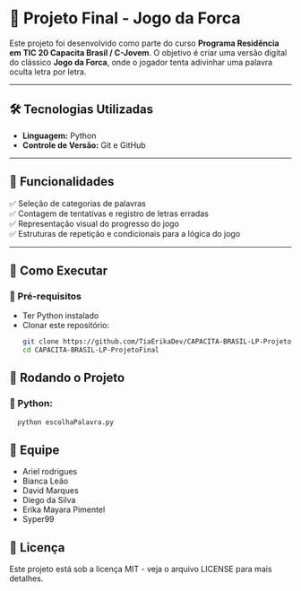 # 🎯 Projeto Final - Jogo da Forca  

Este projeto foi desenvolvido como parte do curso **Programa Residência em TIC 20
Capacita Brasil / C-Jovem**. O objetivo é criar uma versão digital do clássico **Jogo da Forca**, 
onde o jogador tenta adivinhar uma palavra oculta letra por letra.  

---

## 🛠️ Tecnologias Utilizadas  

- **Linguagem:** Python
- **Controle de Versão:** Git e GitHub  

---

## 🚀 Funcionalidades  

✅ Seleção de categorias de palavras  
✅ Contagem de tentativas e registro de letras erradas  
✅ Representação visual do progresso do jogo  
✅ Estruturas de repetição e condicionais para a lógica do jogo  

---

## 📌 Como Executar  

### 🔹 Pré-requisitos  
- Ter Python instalado 
- Clonar este repositório:  
  ```bash
  git clone https://github.com/TiaErikaDev/CAPACITA-BRASIL-LP-ProjetoFinal.git
  cd CAPACITA-BRASIL-LP-ProjetoFinal

## 🔹 Rodando o Projeto 

### 🔹 Python:
  ```bash
    python escolhaPalavra.py
  ```

## 👥 Equipe
- Ariel rodrigues
- Bianca Leão
- David Marques
- Diego da Silva
- Erika Mayara Pimentel
- Syper99

## 📜 Licença
Este projeto está sob a licença MIT - veja o arquivo LICENSE para mais detalhes.
